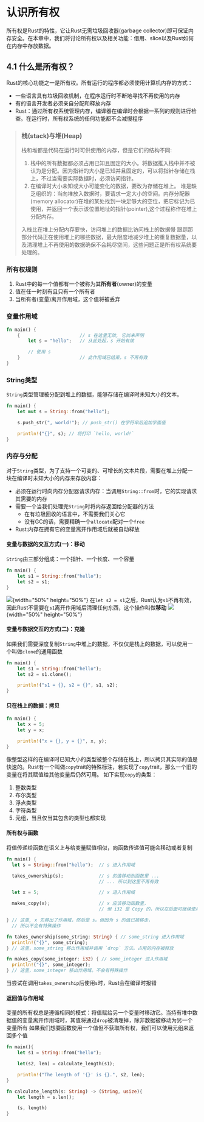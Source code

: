 # 认识所有权
所有权是Rust的特性，它让Rust无需垃圾回收器(garbage collector)即可保证内存安全。在本章中，我们将讨论所有权以及相关功能：借用、slice以及Rust如何在内存中存放数据。
## 4.1 什么是所有权？
Rust的核心功能之一是所有权。所有运行的程序都必须使用计算机内存的方式：
* 一些语言具有垃圾回收机制，在程序运行时不断地寻找不再使用的内存
* 有的语言开发者必须亲自分配和释放内存
* Rust：通过所有权系统管理内存，编译器在编译时会根据一系列的规则进行检查。在运行时，所有权系统的任何功能都不会减慢程序

> ### 栈(stack)与堆(Heap)
> 栈和堆都是代码在运行时可供使用的内存，但是它们的结构不同:
> 1. 栈中的所有数据都必须占用已知且固定的大小。将数据推入栈中并不被认为是分配。因为指针的大小是已知并且固定的，可以将指针存储在栈上，不过当需要实际数据时，必须访问指针。
> 2. 在编译时大小未知或大小可能变化的数据，要改为存储在堆上。
> 堆是缺乏组织的：当向堆放入数据时，要请求一定大小的空间。内存分配器(memory allocator)在堆的某处找到一块足够大的空位，把它标记为已使用，并返回一个表示该位置地址的指针(pointer),这个过程称作在堆上分配内存。
>
> 入栈比在堆上分配内存要快，访问堆上的数据比访问栈上的数据慢
> 跟踪那部分代码正在使用堆上的哪些数据，最大限度地减少堆上的重复数据量，以及清理堆上不再使用的数据确保不会耗尽空间，这些问题正是所有权系统要处理的。

### 所有权规则
1. Rust中的每一个值都有一个被称为其**所有者**(owner)的变量
2. 值在任一时刻有且只有一个所有者
3. 当所有者(变量)离开作用域，这个值将被丢弃
### 变量作用域
```rust
fn main() {
    {                      // s 在这里无效, 它尚未声明
        let s = "hello";   // 从此处起，s 开始有效

        // 使用 s
    }                      // 此作用域已结束，s 不再有效
}
```
### String类型
`String`类型管理被分配到堆上的数据，能够存储在编译时未知大小的文本。
```rust
fn main() {
    let mut s = String::from("hello");

    s.push_str(", world!"); // push_str() 在字符串后追加字面值

    println!("{}", s); // 将打印 `hello, world!`
}
```
### 内存与分配
对于`String`类型，为了支持一个可变的、可增长的文本片段，需要在堆上分配一块在编译时未知大小的内存来存放内容：
* 必须在运行时向内存分配器请求内存：当调用`String::from`时，它的实现请求其需要的内存
* 需要一个当我们处理完`String`时将内存返回给分配器的方法
  * 在有垃圾回收的语言中，不需要我们关心它
  * 没有GC的话，需要精确一个`allocate`配对一个`free`
* Rust:内存在拥有它的变量离开作用域后就被自动释放
#### 变量与数据的交互方式(一)：移动
`String`由三部分组成：一个指针、一个长度、一个容量
```rust
fn main() {
    let s1 = String::from("hello");
    let s2 = s1;
}
```
![](20240613140829.png){width="50%" height="50%"}
在`let s2 = s1`之后，Rust认为`s1`不再有效，因此Rust不需要在`s1`离开作用域后清理任何东西，这个操作叫做**移动**
![](20240613141344.png){width="50%" height="50%"}
#### 变量与数据交互的方式(二)：克隆
如果我们需要深度复制`String`中堆上的数据，不仅仅是栈上的数据，可以使用一个叫做`clone`的通用函数
```rust
fn main() {
    let s1 = String::from("hello");
    let s2 = s1.clone();

    println!("s1 = {}, s2 = {}", s1, s2);
}
```
#### 只在栈上的数据：拷贝
```rust
fn main() {
    let x = 5;
    let y = x;

    println!("x = {}, y = {}", x, y);
}
```
像整型这样的在编译时已知大小的类型被整个存储在栈上，所以拷贝其实际的值是快速的。Rust有一个叫做`copy`trait的特殊标注，若实现了`copy`trait，那么一个旧的变量在将其赋值给其他变量后仍然可用。
如下实现`copy`的类型：
1. 整数类型
2. 布尔类型
3. 浮点类型
4. 字符类型
5. 元组，当且仅当其包含的类型也都实现
#### 所有权与函数
将值传递给函数在语义上与给变量赋值相似，向函数传递值可能会移动或者复制
```rust
fn main() {
  let s = String::from("hello");  // s 进入作用域

  takes_ownership(s);             // s 的值移动到函数里 ...
                                  // ... 所以到这里不再有效

  let x = 5;                      // x 进入作用域

  makes_copy(x);                  // x 应该移动函数里，
                                  // 但 i32 是 Copy 的，所以在后面可继续使用 x

} // 这里, x 先移出了作用域，然后是 s。但因为 s 的值已被移走，
  // 所以不会有特殊操作

fn takes_ownership(some_string: String) { // some_string 进入作用域
  println!("{}", some_string);
} // 这里，some_string 移出作用域并调用 `drop` 方法。占用的内存被释放

fn makes_copy(some_integer: i32) { // some_integer 进入作用域
  println!("{}", some_integer);
} // 这里，some_integer 移出作用域。不会有特殊操作
```
当尝试在调用`takes_ownership`后使用`s`时，Rust会在编译时报错
#### 返回值与作用域
变量的所有权总是遵循相同的模式：将值赋给另一个变量时移动它。当持有堆中数据值的变量离开作用域时，其值将通过`drop`被清理掉，除非数据被移动为另一个变量所有
如果我们想要函数使用一个值但不获取所有权，我们可以使用元组来返回多个值
```rust
fn main(){
    let s1 = String::from("hello");

    let(s2, len) = calculate_length(s1);

    println!("The length of '{}' is {}.", s2, len);
}

fn calculate_length(s: String) -> (String, usize){
    let length = s.len();

    (s, length)
}
```

